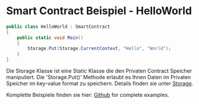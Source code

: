 # Smart Contract Beispiel - HelloWorld

```c#
public class HelloWorld : SmartContract
{
    public static void Main()
    {
        Storage.Put(Storage.CurrentContext, "Hello", "World");
    }
}
```

Die Storage Klasse ist eine Static Klasse die den Privaten Contract Speicher manipuliert. Die 'Storage.Put()' Methode erlaubt es Ihnen Daten im Privaten Speicher im key-value format zu speichern. Details finden sie unter [Storage](../fw/dotnet/neo/Storage.md).

Komplette Beispiele finden sie hier: [Github](https://github.com/neo-project/examples) for complete examples.
